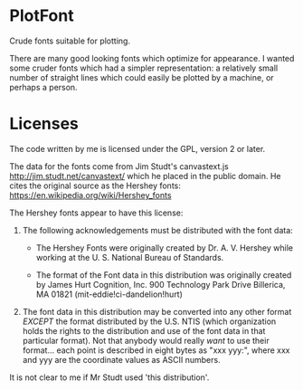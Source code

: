 # PlotFont

Crude fonts suitable for plotting.

There are many good looking fonts which optimize for appearance. I wanted
some cruder fonts which had a simpler representation: a relatively small
number of straight lines which could easily be plotted by a machine, or
perhaps a person.

# Licenses

The code written by me is licensed under the GPL, version 2 or later.

The data for the fonts come from Jim Studt's canvastext.js
http://jim.studt.net/canvastext/ which he placed in the public
domain. He cites the original source as the Hershey fonts:
https://en.wikipedia.org/wiki/Hershey_fonts

The Hershey fonts appear to have this license:

1. The following acknowledgements must be distributed with
   the font data:

      - The Hershey Fonts were originally created by Dr.
        A. V. Hershey while working at the U. S.
        National Bureau of Standards.

     - The format of the Font data in this distribution
        was originally created by
          James Hurt
          Cognition, Inc.
          900 Technology Park Drive
          Billerica, MA 01821
          (mit-eddie!ci-dandelion!hurt)

2. The font data in this distribution may be converted into
   any other format *EXCEPT* the format distributed by
   the U.S. NTIS (which organization holds the rights
   to the distribution and use of the font data in that
   particular format). Not that anybody would really
   *want* to use their format... each point is described
   in eight bytes as "xxx yyy:", where xxx and yyy are
   the coordinate values as ASCII numbers.

It is not clear to me if Mr Studt used 'this distribution'.
